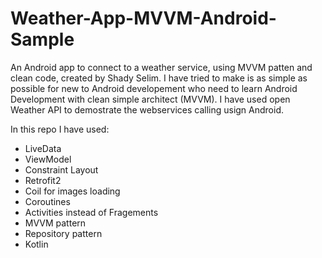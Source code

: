 # Weather-App-MVVM-Android-Sample
An Android app to connect to a weather service, using MVVM patten and clean code, created by Shady Selim.
I have tried to make is as simple as possible for new to Android developement who need to learn Android Development with clean simple architect (MVVM).
I have used open Weather API to demostrate the webservices calling usign Android.

In this repo I have used:
  - LiveData
  - ViewModel
  - Constraint Layout
  - Retrofit2
  - Coil for images loading
  - Coroutines
  - Activities instead of Fragements
  - MVVM pattern
  - Repository pattern
  - Kotlin
